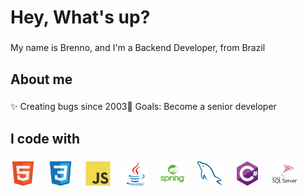 <h1 align="left">Hey, What's up?</h1>

###

<p align="left">My name is Brenno, and I'm a Backend Developer, from Brazil</p>

###

<h2 align="left">About me</h2>

###

<p align="left">✨ Creating bugs since 2003🎯 Goals: Become a senior developer</p>

###

<h2 align="left">I code with</h2>

###

<div align="left">
  
  <img src="https://github.com/devicons/devicon/blob/v2.16.0/icons/html5/html5-original.svg" height="40" alt="HTML logo"  />
  <img width="12" />
  <img src="https://github.com/devicons/devicon/blob/v2.16.0/icons/css3/css3-original.svg" height="40" alt="CSS logo"  />
  <img width="12" />
  <img src="https://github.com/devicons/devicon/blob/v2.16.0/icons/javascript/javascript-original.svg" height="40" alt="JavaScript logo"  />
  <img width="12" />
  <img src="https://github.com/devicons/devicon/blob/v2.16.0/icons/java/java-original.svg" height="40" alt="Java logo"  />
  <img width="12" />
  <img src="https://github.com/devicons/devicon/blob/v2.16.0/icons/spring/spring-original-wordmark.svg" height="40" alt="Spring logo"  />
  <img width="12" />
  <img src="https://github.com/devicons/devicon/blob/v2.16.0/icons/mysql/mysql-original.svg" height="40" alt="MySql logo"  />
  <img width="12" />
  <img src="https://github.com/devicons/devicon/blob/v2.16.0/icons/csharp/csharp-original.svg" height="40" alt="C# logo"  />
  <img width="12" />
  <img src="https://github.com/devicons/devicon/blob/v2.16.0/icons/microsoftsqlserver/microsoftsqlserver-original-wordmark.svg" height="40" alt="SqlServer logo"  />
  <img width="12" />
  
</div>

###
